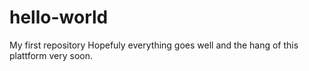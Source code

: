 # hello-world
My first repository
Hopefuly everything goes well and the hang of this plattform very  soon.
